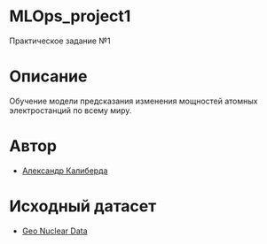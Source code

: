 # MLOps_project1
Практическое задание №1

# Описание
Обучение модели предсказания изменения мощностей атомных электростанций по всему миру.

# Автор
* [Александр Калиберда](https://github.com/computer-gibs)

# Исходный датасет
* [Geo Nuclear Data](https://www.kaggle.com/datasets/mexwell/geo-nuclear-data)
